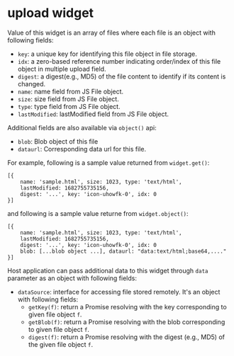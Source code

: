 # upload widget

Value of this widget is an array of files where each file is an object with following fields:

 - `key`: a unique key for identifying this file object in file storage.
 - `idx`: a zero-based reference number indicating order/index of this file object in multiple upload field.
 - `digest`: a digest(e.g., MD5) of the file content to identify if its content is changed.
 - `name`: name field from JS File object.
 - `size`: size field from JS File object.
 - `type`: type field from JS File object.
 - `lastModified`: lastModified field from JS File object.

Additional fields are also available via `object()` api:

 - `blob`: Blob object of this file
 - `dataurl`: Corresponding data url for this file.

For example, following is a sample value returned from `widget.get()`:

    [{
        name: 'sample.html', size: 1023, type: 'text/html',
        lastModified: 1682755735156,
        digest: '...', key: 'icon-uhowfk-0', idx: 0
    }]


and following is a sample value returne from `widget.object()`:

    [{
        name: 'sample.html', size: 1023, type: 'text/html',
        lastModified: 1682755735156,
        digest: '...', key: 'icon-uhowfk-0', idx: 0
        blob: [...blob object ...], dataurl: "data:text/html;base64,...."
    }]

Host application can pass additional data to this widget through `data` parameter as an object with following fields:

 - `dataSource`: interface for accessing file stored remotely. It's an object with following fields:
   - `getKey(f)`: return a Promise resolving with the key corresponding to given file object `f`.
   - `getBlob(f)`: return a Promise resolving with the blob corresponding to given file object `f`.
   - `digest(f)`: return a Promise resolving with the digest (e.g., MD5) of the given file object `f`.
